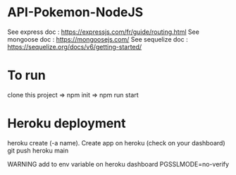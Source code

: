 # API-Pokemon-NodeJS

See express doc : https://expressjs.com/fr/guide/routing.html
See mongoose doc : https://mongoosejs.com/
See sequelize doc : https://sequelize.org/docs/v6/getting-started/


# To run
clone this project => npm init => npm run start

# Heroku deployment
 heroku create (-a name). Create app on heroku (check on your dashboard)
 git push heroku main


 WARNING add to env variable on heroku dashboard PGSSLMODE=no-verify

